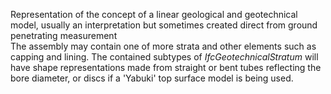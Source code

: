 Representation of the concept of a linear geological and geotechnical model, usually an interpretation but sometimes created direct from ground penetrating measurement  
The assembly may contain one of more strata and other elements such as capping and lining. The contained subtypes of _IfcGeotechnicalStratum_ will have shape representations made from straight or bent tubes reflecting the bore diameter, or discs if a 'Yabuki' top surface model is being used.

